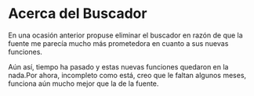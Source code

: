 # Acerca del Buscador

En una ocasión anterior propuse eliminar el buscador en razón de que la fuente me parecía mucho más prometedora en cuanto a sus nuevas funciones.

Aún así, tiempo ha pasado y estas nuevas funciones quedaron en la nada.Por ahora, incompleto como está, creo que le faltan algunos meses, funciona aún mucho mejor que la de la fuente.
